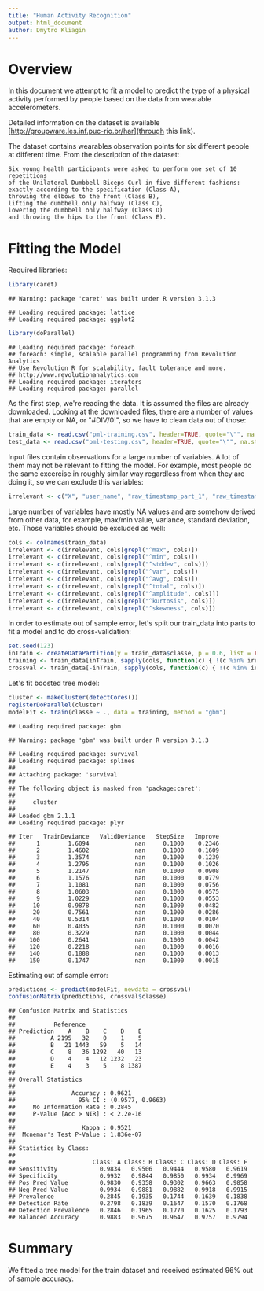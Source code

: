 ```yaml
---
title: "Human Activity Recognition"
output: html_document
author: Dmytro Kliagin
---
```


# Overview

In this document we attempt to fit a model to predict the type of a physical activity
performed by people based on the data from wearable accelerometers.

Detailed information on the dataset is available
[http://groupware.les.inf.puc-rio.br/har](through this link).

The dataset contains wearables observation points for six different people
at different time. From the description of the dataset:

    Six young health participants were asked to perform one set of 10 repetitions
    of the Unilateral Dumbbell Biceps Curl in five different fashions:
    exactly according to the specification (Class A),
    throwing the elbows to the front (Class B),
    lifting the dumbbell only halfway (Class C),
    lowering the dumbbell only halfway (Class D)
    and throwing the hips to the front (Class E).

# Fitting the Model

Required libraries:


```r
library(caret)
```

```
## Warning: package 'caret' was built under R version 3.1.3
```

```
## Loading required package: lattice
## Loading required package: ggplot2
```

```r
library(doParallel)
```

```
## Loading required package: foreach
## foreach: simple, scalable parallel programming from Revolution Analytics
## Use Revolution R for scalability, fault tolerance and more.
## http://www.revolutionanalytics.com
## Loading required package: iterators
## Loading required package: parallel
```

As the first step, we're reading the data. It is assumed the files are already downloaded.
Looking at the downloaded files, there are a number of values that are empty or NA, or "#DIV/0!",
so we have to clean data out of those:


```r
train_data <- read.csv("pml-training.csv", header=TRUE, quote="\"", na.strings = c("NA", "", "#DIV/0!"))
test_data <- read.csv("pml-testing.csv", header=TRUE, quote="\"", na.strings = c("NA", "", "#DIV/0!"))
```

Input files contain observations for a large number of variables.
A lot of them may not be relevant to fitting the model.
For example, most people do the same excercise in roughly similar way regardless from when they
are doing it, so we can exclude this variables:


```r
irrelevant <- c("X", "user_name", "raw_timestamp_part_1", "raw_timestamp_part_2", "cvtd_timestamp", "new_window", "num_window")
```

Large number of variables have mostly NA values and are somehow derived from other data, for example,
max/min value, variance, standard deviation, etc. Those variables should be excluded as well:


```r
cols <- colnames(train_data)
irrelevant <- c(irrelevant, cols[grepl("^max", cols)])
irrelevant <- c(irrelevant, cols[grepl("^min", cols)])
irrelevant <- c(irrelevant, cols[grepl("^stddev", cols)])
irrelevant <- c(irrelevant, cols[grepl("^var", cols)])
irrelevant <- c(irrelevant, cols[grepl("^avg", cols)])
irrelevant <- c(irrelevant, cols[grepl("^total", cols)])
irrelevant <- c(irrelevant, cols[grepl("^amplitude", cols)])
irrelevant <- c(irrelevant, cols[grepl("^kurtosis", cols)])
irrelevant <- c(irrelevant, cols[grepl("^skewness", cols)])
```

In order to estimate out of sample error, let's split our train_data into parts to fit a model
and to do cross-validation:


```r
set.seed(123)
inTrain <- createDataPartition(y = train_data$classe, p = 0.6, list = FALSE)
training <- train_data[inTrain, sapply(cols, function(c) { !(c %in% irrelevant) } )]
crossval <- train_data[-inTrain, sapply(cols, function(c) { !(c %in% irrelevant) } )]
```

Let's fit boosted tree model:


```r
cluster <- makeCluster(detectCores())
registerDoParallel(cluster)
modelFit <- train(classe ~ ., data = training, method = "gbm")
```

```
## Loading required package: gbm
```

```
## Warning: package 'gbm' was built under R version 3.1.3
```

```
## Loading required package: survival
## Loading required package: splines
## 
## Attaching package: 'survival'
## 
## The following object is masked from 'package:caret':
## 
##     cluster
## 
## Loaded gbm 2.1.1
## Loading required package: plyr
```

```
## Iter   TrainDeviance   ValidDeviance   StepSize   Improve
##      1        1.6094             nan     0.1000    0.2346
##      2        1.4602             nan     0.1000    0.1609
##      3        1.3574             nan     0.1000    0.1239
##      4        1.2795             nan     0.1000    0.1026
##      5        1.2147             nan     0.1000    0.0908
##      6        1.1576             nan     0.1000    0.0779
##      7        1.1081             nan     0.1000    0.0756
##      8        1.0603             nan     0.1000    0.0575
##      9        1.0229             nan     0.1000    0.0553
##     10        0.9878             nan     0.1000    0.0482
##     20        0.7561             nan     0.1000    0.0286
##     40        0.5314             nan     0.1000    0.0104
##     60        0.4035             nan     0.1000    0.0070
##     80        0.3229             nan     0.1000    0.0044
##    100        0.2641             nan     0.1000    0.0042
##    120        0.2218             nan     0.1000    0.0016
##    140        0.1888             nan     0.1000    0.0013
##    150        0.1747             nan     0.1000    0.0015
```

Estimating out of sample error:


```r
predictions <- predict(modelFit, newdata = crossval)
confusionMatrix(predictions, crossval$classe)
```

```
## Confusion Matrix and Statistics
## 
##           Reference
## Prediction    A    B    C    D    E
##          A 2195   32    0    1    5
##          B   21 1443   59    5   14
##          C    8   36 1292   40   13
##          D    4    4   12 1232   23
##          E    4    3    5    8 1387
## 
## Overall Statistics
##                                           
##                Accuracy : 0.9621          
##                  95% CI : (0.9577, 0.9663)
##     No Information Rate : 0.2845          
##     P-Value [Acc > NIR] : < 2.2e-16       
##                                           
##                   Kappa : 0.9521          
##  Mcnemar's Test P-Value : 1.836e-07       
## 
## Statistics by Class:
## 
##                      Class: A Class: B Class: C Class: D Class: E
## Sensitivity            0.9834   0.9506   0.9444   0.9580   0.9619
## Specificity            0.9932   0.9844   0.9850   0.9934   0.9969
## Pos Pred Value         0.9830   0.9358   0.9302   0.9663   0.9858
## Neg Pred Value         0.9934   0.9881   0.9882   0.9918   0.9915
## Prevalence             0.2845   0.1935   0.1744   0.1639   0.1838
## Detection Rate         0.2798   0.1839   0.1647   0.1570   0.1768
## Detection Prevalence   0.2846   0.1965   0.1770   0.1625   0.1793
## Balanced Accuracy      0.9883   0.9675   0.9647   0.9757   0.9794
```

# Summary

We fitted a tree model for the train dataset and received estimated 96% out of sample accuracy.
